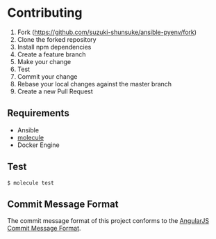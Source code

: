 # Contributing

1. Fork (https://github.com/suzuki-shunsuke/ansible-pyenv/fork)
2. Clone the forked repository
3. Install npm dependencies
4. Create a feature branch
5. Make your change
6. Test
7. Commit your change
8. Rebase your local changes against the master branch
9. Create a new Pull Request

## Requirements

* Ansible
* [molecule](https://molecule.readthedocs.io/en/latest/index.html)
* Docker Engine

## Test

```
$ molecule test
```

## Commit Message Format

The commit message format of this project conforms to the [AngularJS Commit Message Format](https://github.com/angular/angular.js/blob/master/CONTRIBUTING.md#commit-message-format).

